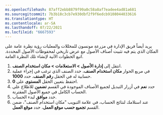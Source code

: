 ```yaml
---
ms.openlocfilehash: 87aff2ebb8879f99a0c58a8af7eadee4ad81a681
ms.sourcegitcommit: 7b3b18c3cb7e930dbf2f9f6edcb9108044033616
ms.translationtype: HT
ms.contentlocale: ar-SA
ms.lasthandoff: 07/22/2021
ms.locfileid: "6667593"
---
```

يريد أيضاً فريق الإدارة في مزرعة مونسون للمخللات والمعلبات رؤية نظرة عامة على المكان الذي يتم فيه تثبيت أصناف الأصول مع عرض تاريخي لمحفوظات الأصول المحددة. اتبع الخطوات الآتية لإنشاء تلك النظرة العامة.

1.  انتقل إلى **إدارة الأصول > الاستعلامات > مكان استخدام الصنف**.
2.  في مربع الحوار **مكان استخدام الصنف**، حدد الصنف الذي ترغب في إجراء عملية حسابية له في الحقل **رقم الصنف**. حدد **1000**.
3.  احتفظ بتعيين الحقل **المستوى** على **0**.
4.  حدد **نعم** في أزرار التبديل لجميع الأصناف الموجودة في القسم **تضمين** للاطلاع على الحساب الكامل في جميع الأصول المقترنة.
5.  حدد **موافق** لبدء الحساب.
6.  عند استلامك لنتائج الحساب، في علامة التبويب "مكان استخدام الصنف"، ضمن القسم **تجميع حسب موقع العمل**، حدد **موقع العمل**. 
